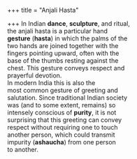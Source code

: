 +++
title = "Anjali Hasta"

+++
In Indian **dance**, **sculpture**, and ritual,  
the anjali hasta is a particular hand  
**gesture** (**hasta**) in which the palms of the  
two hands are joined together with the  
fingers pointing upward, often with the  
base of the thumbs resting against the  
chest. This gesture conveys respect and  
prayerful devotion.  
In modern India this is also the  
most common gesture of greeting and  
salutation. Since traditional Indian society  
was (and to some extent, remains) so  
intensely conscious of **purity**, it is not  
surprising that this greeting can convey  
respect without requiring one to touch  
another person, which could transmit  
impurity (**ashaucha**) from one person  
to another.